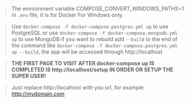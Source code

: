 > The environment variable COMPOSE_CONVERT_WINDOWS_PATHS=1 in `.env` file, it is for Docker For Windows only.

> Use `docker-compose -f docker-compose.postgres.yml up` to use PostgreSQL or use `docker-compose -f docker-compose.mongodb.yml up` to use MongoDB if you want to rebuild add `--build` to the end of the command like `docker-compose -f docker-compose.postgres.yml up --build`, the app will be accessed through http://localhost

> **THE FIRST PAGE TO VISIT AFTER docker-compose up IS COMPLETED IS http://localhost/setup IN ORDER OR SETUP THE SUPER USER!**

> Just replace http://localhost with you url, for example http://mydomain.com
